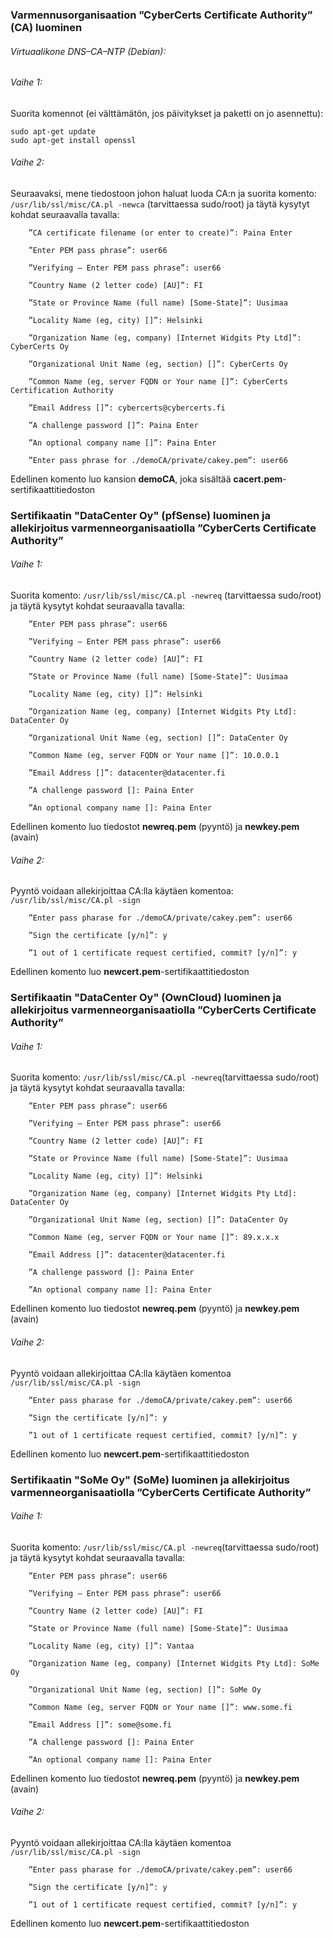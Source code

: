 ### Varmennusorganisaation ”CyberCerts Certificate Authority” (CA) luominen

###### Virtuaalikone DNS–CA–NTP (Debian):

###### Vaihe 1:

Suorita komennot (ei välttämätön, jos päivitykset ja paketti on jo asennettu): 

```
sudo apt-get update
sudo apt-get install openssl
```

###### Vaihe 2:

Seuraavaksi, mene tiedostoon johon haluat luoda CA:n ja suorita komento: ```/usr/lib/ssl/misc/CA.pl -newca``` (tarvittaessa sudo/root) ja täytä kysytyt kohdat seuraavalla tavalla:


        ”CA certificate filename (or enter to create)”: Paina Enter

        ”Enter PEM pass phrase”: user66

        ”Verifying – Enter PEM pass phrase”: user66

        ”Country Name (2 letter code) [AU]”: FI

        ”State or Province Name (full name) [Some-State]”: Uusimaa

        ”Locality Name (eg, city) []”: Helsinki

        ”Organization Name (eg, company) [Internet Widgits Pty Ltd]”: CyberCerts Oy

        ”Organizational Unit Name (eg, section) []”: CyberCerts Oy

        ”Common Name (eg, server FQDN or Your name []”: CyberCerts Certification Authority

        ”Email Address []”: cybercerts@cybercerts.fi

        ”A challenge password []”: Paina Enter

        ”An optional company name []”: Paina Enter

        ”Enter pass phrase for ./demoCA/private/cakey.pem”: user66
        

Edellinen komento luo kansion **demoCA**, joka sisältää **cacert.pem**-sertifikaattitiedoston


### Sertifikaatin "DataCenter Oy" (pfSense) luominen ja allekirjoitus varmenneorganisaatiolla ”CyberCerts Certificate Authority”

###### Vaihe 1:

Suorita komento: ```/usr/lib/ssl/misc/CA.pl -newreq``` (tarvittaessa sudo/root) ja täytä kysytyt kohdat seuraavalla tavalla:

        ”Enter PEM pass phrase”: user66

        ”Verifying – Enter PEM pass phrase”: user66

        ”Country Name (2 letter code) [AU]”: FI

        ”State or Province Name (full name) [Some-State]”: Uusimaa

        ”Locality Name (eg, city) []”: Helsinki
        
        ”Organization Name (eg, company) [Internet Widgits Pty Ltd]: DataCenter Oy

        ”Organizational Unit Name (eg, section) []”: DataCenter Oy

        ”Common Name (eg, server FQDN or Your name []”: 10.0.0.1

        ”Email Address []”: datacenter@datacenter.fi

        ”A challenge password []: Paina Enter

        ”An optional company name []: Paina Enter


Edellinen komento luo tiedostot **newreq.pem** (pyyntö) ja **newkey.pem** (avain)

###### Vaihe 2:

Pyyntö voidaan allekirjoittaa CA:lla käytäen komentoa: ```/usr/lib/ssl/misc/CA.pl -sign```

        ”Enter pass pharase for ./demoCA/private/cakey.pem”: user66

        ”Sign the certificate [y/n]”: y

        ”1 out of 1 certificate request certified, commit? [y/n]”: y

Edellinen komento luo **newcert.pem**-sertifikaattitiedoston

### Sertifikaatin "DataCenter Oy" (OwnCloud) luominen ja allekirjoitus varmenneorganisaatiolla ”CyberCerts Certificate Authority”

###### Vaihe 1:

Suorita komento: ```/usr/lib/ssl/misc/CA.pl -newreq```(tarvittaessa sudo/root) ja täytä kysytyt kohdat seuraavalla tavalla:

        ”Enter PEM pass phrase”: user66

        ”Verifying – Enter PEM pass phrase”: user66

        ”Country Name (2 letter code) [AU]”: FI

        ”State or Province Name (full name) [Some-State]”: Uusimaa

        ”Locality Name (eg, city) []”: Helsinki
        
        ”Organization Name (eg, company) [Internet Widgits Pty Ltd]: DataCenter Oy

        ”Organizational Unit Name (eg, section) []”: DataCenter Oy

        ”Common Name (eg, server FQDN or Your name []”: 89.x.x.x

        ”Email Address []”: datacenter@datacenter.fi

        ”A challenge password []: Paina Enter

        ”An optional company name []: Paina Enter


Edellinen komento luo tiedostot **newreq.pem** (pyyntö) ja **newkey.pem** (avain)

###### Vaihe 2:

Pyyntö voidaan allekirjoittaa CA:lla käytäen komentoa ```/usr/lib/ssl/misc/CA.pl -sign```

        ”Enter pass pharase for ./demoCA/private/cakey.pem”: user66

        ”Sign the certificate [y/n]”: y

        ”1 out of 1 certificate request certified, commit? [y/n]”: y

Edellinen komento luo **newcert.pem**-sertifikaattitiedoston

### Sertifikaatin "SoMe Oy" (SoMe) luominen ja allekirjoitus varmenneorganisaatiolla ”CyberCerts Certificate Authority”

###### Vaihe 1:

Suorita komento: ```/usr/lib/ssl/misc/CA.pl -newreq```(tarvittaessa sudo/root) ja täytä kysytyt kohdat seuraavalla tavalla:

        ”Enter PEM pass phrase”: user66

        ”Verifying – Enter PEM pass phrase”: user66

        ”Country Name (2 letter code) [AU]”: FI

        ”State or Province Name (full name) [Some-State]”: Uusimaa

        ”Locality Name (eg, city) []”: Vantaa
        
        ”Organization Name (eg, company) [Internet Widgits Pty Ltd]: SoMe Oy

        ”Organizational Unit Name (eg, section) []”: SoMe Oy

        ”Common Name (eg, server FQDN or Your name []”: www.some.fi

        ”Email Address []”: some@some.fi

        ”A challenge password []: Paina Enter

        ”An optional company name []: Paina Enter


Edellinen komento luo tiedostot **newreq.pem** (pyyntö) ja **newkey.pem** (avain)

###### Vaihe 2:

Pyyntö voidaan allekirjoittaa CA:lla käytäen komentoa ```/usr/lib/ssl/misc/CA.pl -sign```

        ”Enter pass pharase for ./demoCA/private/cakey.pem”: user66

        ”Sign the certificate [y/n]”: y

        ”1 out of 1 certificate request certified, commit? [y/n]”: y

Edellinen komento luo **newcert.pem**-sertifikaattitiedoston


